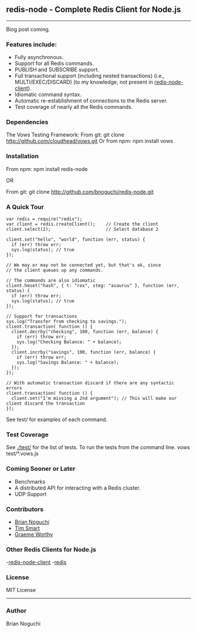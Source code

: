 ## redis-node - Complete Redis Client for Node.js
---

Blog post coming.

### Features include:
- Fully asynchronous.
- Support for all Redis commands.
- PUBLISH and SUBSCRIBE support.
- Full transactional support (including nested transactions) (i.e., MULTI/EXEC/DISCARD) (to my knowledge, not present in [redis-node-client](http://github.com/fictorial/redis-node-client)).
- Idiomatic command syntax.
- Automatic re-establishment of connections to the Redis server.
- Test coverage of nearly all the Redis commands.

### Dependencies
The Vows Testing Framework:
From git:
    git clone http://github.com/cloudhead/vows.git
Or from npm:
    npm install vows

### Installation
From npm:
    npm install redis-node

OR

From git:
    git clone http://github.com/bnoguchi/redis-node.git

### A Quick Tour
    var redis = require("redis");
    var client = redis.createClient();    // Create the client
    client.select(2);                     // Select database 2

    client.set("hello", "world", function (err, status) {
      if (err) throw err;
      sys.log(status); // true
    });

    // We may or may not be connected yet, but that's ok, since
    // the client queues up any commands.

    // The commands are also idiomatic
    client.hmset("hash", { t: "rex", steg: "asaurus" }, function (err, status) {
      if (err) throw err;
      sys.log(status); // true
    });

    // Support for transactions
    sys.log("Transfer from checking to savings.");
    client.transaction( function () {
      client.decrby("checking", 100, function (err, balance) {
        if (err) throw err;
        sys.log("Checking Balance: " + balance);
      });
      client.incrby("savings", 100, function (err, balance) {
        if (err) throw err;
        sys.log("Savings Balance: " + balance);
      });
    });

    // With automatic transaction discard if there are any syntactic errors
    client.transaction( function () {
      client.set("I'm missing a 2nd argument"); // This will make our client discard the transaction
    });

See test/ for examples of each command.

### Test Coverage
See [./test/](http://github.com/bnoguchi/redis-node) for the list of tests.
To run the tests from the command line.
    vows test/*.vows.js

### Coming Sooner or Later
- Benchmarks
- A distributed API for interacting with a Redis cluster.
- UDP Support

### Contributors
- [Brian Noguchi](http://github.com/bnoguchi)
- [Tim Smart](http://github.com/Tim-Smart)
- [Graeme Worthy](http://github.com/graemeworthy)

### Other Redis Clients for Node.js
-[redis-node-client](http://github.com/fictorial/redis-node-client)
-[redis](http://github.com/mranney/node_redis)

### License
MIT License

---
### Author
Brian Noguchi
